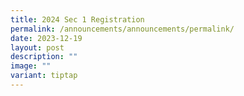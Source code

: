 ```yaml
---
title: 2024 Sec 1 Registration
permalink: /announcements/announcements/permalink/
date: 2023-12-19
layout: post
description: ""
image: ""
variant: tiptap
---
```

